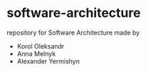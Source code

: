 # software-architecture

repository for Software Architecture
made by

- Korol Oleksandr
- Anna Melnyk
- Alexander Yermishyn
